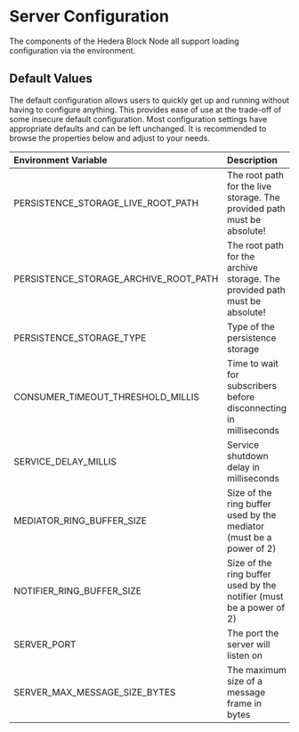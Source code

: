 # Server Configuration

The components of the Hedera Block Node all support loading configuration via the
environment.

## Default Values

The default configuration allows users to quickly get up and running without having to configure anything. This provides
ease of use at the trade-off of some insecure default configuration. Most configuration settings have appropriate
defaults and can be left unchanged. It is recommended to browse the properties below and adjust to your needs.

| Environment Variable | Description | Default Value |
|:---|:---|---:|
| PERSISTENCE_STORAGE_LIVE_ROOT_PATH | The root path for the live storage. The provided path must be absolute! | |
| PERSISTENCE_STORAGE_ARCHIVE_ROOT_PATH | The root path for the archive storage. The provided path must be absolute! | |
| PERSISTENCE_STORAGE_TYPE | Type of the persistence storage | BLOCK_AS_LOCAL_FILE |
| CONSUMER_TIMEOUT_THRESHOLD_MILLIS | Time to wait for subscribers before disconnecting in milliseconds | 1500 |
| SERVICE_DELAY_MILLIS | Service shutdown delay in milliseconds | 500 |
| MEDIATOR_RING_BUFFER_SIZE | Size of the ring buffer used by the mediator (must be a power of 2) | 67108864 |
| NOTIFIER_RING_BUFFER_SIZE | Size of the ring buffer used by the notifier (must be a power of 2) | 2048 |
| SERVER_PORT | The port the server will listen on | 8080 |
| SERVER_MAX_MESSAGE_SIZE_BYTES | The maximum size of a message frame in bytes | 1048576 |
